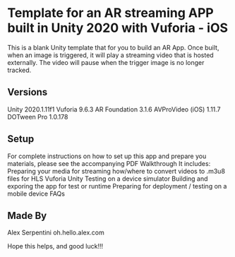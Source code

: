 # Template for an AR streaming APP built in Unity 2020 with Vuforia - iOS

This is a blank Unity template that for you to build an AR App.  Once built, when an image is triggered, it will play a streaming video that is hosted externally. The video will pause when the trigger image is no longer tracked.


## Versions

Unity 2020.1.11f1
Vuforia 9.6.3
AR Foundation 3.1.6
AVProVideo (iOS) 1.11.7
DOTween Pro  1.0.178


## Setup

For complete instructions on how to set up this app and prepare you materials, please see the accompanying PDF Walkthrough
It includes:
    Preparing your media for streaming
        how/where to convert videos to .m3u8 files for HLS
    Vuforia
    Unity
    Testing on a device simulator
    Building and exporing the app for test or runtime
    Preparing for deployment / testing on a mobile device
    FAQs


## Made By

Alex Serpentini
oh.hello.alex.com 


Hope this helps, and good luck!!! 